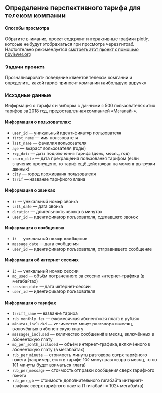 ## Определение перспективного тарифа для телеком компании
#### Способы просмотра 
Обратите внимание, проект содержит интерактивные графики plotly, которые не будут отображаться при просмотре через гитхаб. Настоятельно рекомендуется [смотреть этот проект с помощью nbviewer.org](https://nbviewer.org/github/heidelbe/ds_academic_projects_yp/blob/main/03_cell_tariffs/03_cell_tariffs.ipynb)
### Задачи проекта
Проанализировать поведение клиентов телеком компании и определить, какой тариф приносит компании наибольшую выручку

### Исходные данные
Информация о тарифах и выборка с данными о 500 пользователях этих тарифов за 2018 год, предоставленная компанией «Мегалайн». 

#### Информация о пользователях:
- `user_id` — уникальный идентификатор пользователя
- `first_name` — имя пользователя
- `last_name` — фамилия пользователя
- `age` — возраст пользователя (годы)
- `reg_date` — дата подключения тарифа (день, месяц, год)
- `churn_date` — дата прекращения пользования тарифом (если значение пропущено, то тариф ещё действовал на момент выгрузки данных)
- `city` — город проживания пользователя
- `tarif` — название тарифного плана

#### Информация о звонках
- `id` — уникальный номер звонка
- `call_date` — дата звонка
- `duration` — длительность звонка в минутах
- `user_id` — идентификатор пользователя, сделавшего звонок

#### Информация о сообщениях
- `id` — уникальный номер сообщения
- `message_date` — дата сообщения
- `user_id` — идентификатор пользователя, отправившего сообщение

#### Информация об интернет сессиях
- `id` — уникальный номер сессии
- `mb_used` — объём потраченного за сессию интернет-трафика (в мегабайтах)
- `session_date` — дата интернет-сессии
- `user_id` — идентификатор пользователя


#### Информация о тарифах
- `tariff_name` — название тарифа
- `rub_monthly_fee` — ежемесячная абонентская плата в рублях
- `minutes_included` — количество минут разговора в месяц, включённых в абонентскую плату
- `messages_included` — количество сообщений в месяц, включённых в абонентскую плату
- `mb_per_month_included` — объём интернет-трафика, включённого в абонентскую плату (в мегабайтах)
- `rub_per_minute` — стоимость минуты разговора сверх тарифного пакета (например, если в тарифе 100 минут разговора в месяц, то со 101 минуты будет взиматься плата)
- `rub_per_message` — стоимость отправки сообщения сверх тарифного пакета
- `rub_per_gb` — стоимость дополнительного гигабайта интернет-трафика сверх тарифного пакета (1 гигабайт = 1024 мегабайта)

